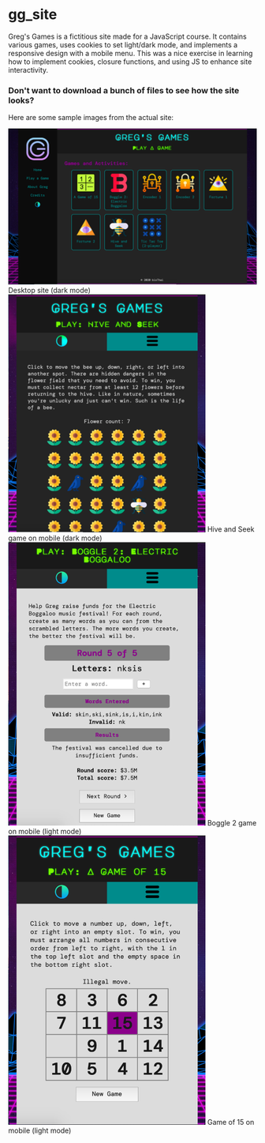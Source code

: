 # gg_site

Greg's Games is a fictitious site made for a JavaScript course. It contains various games, uses cookies to set light/dark mode, and implements a responsive design with a mobile menu. This was a nice exercise in learning how to implement cookies, closure functions, and using JS to enhance site interactivity.

### Don't want to download a bunch of files to see how the site looks?

Here are some sample images from the actual site:

<img src="demo_img1.png" alt="Image of game page on desktop, dark mode enabled" width="750"/>
Desktop site (dark mode)<br>

<img src="demo_img2.png" alt="Image of Hive and Seek game on mobile (dark mode)" width="400"/>
Hive and Seek game on mobile (dark mode)<br>

<img src="demo_img3.png" alt="Image of Boggle 2 game on mobile (light mode)" width="400"/>
Boggle 2 game on mobile (light mode)<br>

<img src="demo_img4.png" alt="Image of Game of 15 on mobile (light mode)" width="400"/>
Game of 15 on mobile (light mode)<br>
